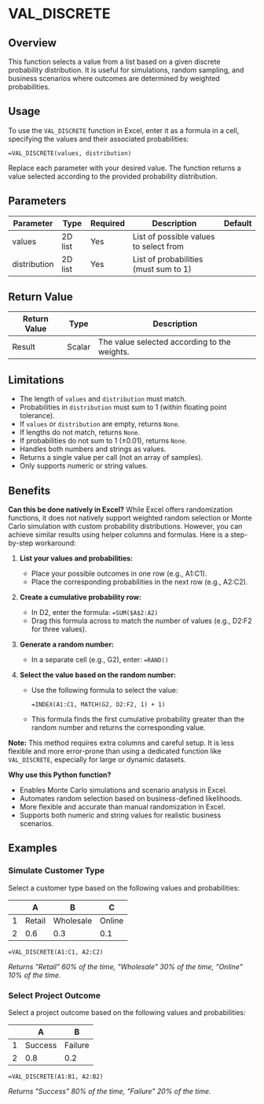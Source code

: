 <!-- filepath: c:\Users\brent\Code\python\examples\text\val_discrete\val_discrete.md -->
# VAL_DISCRETE

## Overview

This function selects a value from a list based on a given discrete probability distribution. It is useful for simulations, random sampling, and business scenarios where outcomes are determined by weighted probabilities.

## Usage
To use the `VAL_DISCRETE` function in Excel, enter it as a formula in a cell, specifying the values and their associated probabilities:

```excel
=VAL_DISCRETE(values, distribution)
```
Replace each parameter with your desired value. The function returns a value selected according to the provided probability distribution.

## Parameters
| Parameter     | Type     | Required | Description                                              | Default |
|--------------|----------|----------|----------------------------------------------------------|---------|
| values       | 2D list  | Yes      | List of possible values to select from                   |         |
| distribution | 2D list  | Yes      | List of probabilities (must sum to 1)                    |         |

## Return Value
| Return Value | Type   | Description                                 |
|--------------|--------|---------------------------------------------|
| Result       | Scalar | The value selected according to the weights. |

## Limitations
- The length of `values` and `distribution` must match.
- Probabilities in `distribution` must sum to 1 (within floating point tolerance).
- If `values` or `distribution` are empty, returns `None`.
- If lengths do not match, returns `None`.
- If probabilities do not sum to 1 (±0.01), returns `None`.
- Handles both numbers and strings as values.
- Returns a single value per call (not an array of samples).
- Only supports numeric or string values.

## Benefits
**Can this be done natively in Excel?**
While Excel offers randomization functions, it does not natively support weighted random selection or Monte Carlo simulation with custom probability distributions. However, you can achieve similar results using helper columns and formulas. Here is a step-by-step workaround:

1. **List your values and probabilities:**
   - Place your possible outcomes in one row (e.g., A1:C1).
   - Place the corresponding probabilities in the next row (e.g., A2:C2).

2. **Create a cumulative probability row:**
   - In D2, enter the formula: `=SUM($A$2:A2)`
   - Drag this formula across to match the number of values (e.g., D2:F2 for three values).

3. **Generate a random number:**
   - In a separate cell (e.g., G2), enter: `=RAND()`

4. **Select the value based on the random number:**
   - Use the following formula to select the value:
     ```excel
     =INDEX(A1:C1, MATCH(G2, D2:F2, 1) + 1)
     ```
   - This formula finds the first cumulative probability greater than the random number and returns the corresponding value.

**Note:** This method requires extra columns and careful setup. It is less flexible and more error-prone than using a dedicated function like `VAL_DISCRETE`, especially for large or dynamic datasets.

**Why use this Python function?**
- Enables Monte Carlo simulations and scenario analysis in Excel.
- Automates random selection based on business-defined likelihoods.
- More flexible and accurate than manual randomization in Excel.
- Supports both numeric and string values for realistic business scenarios.

## Examples

### Simulate Customer Type
Select a customer type based on the following values and probabilities:

|   | A      | B         | C      |
|---|--------|-----------|--------|
| 1 | Retail | Wholesale | Online |
| 2 | 0.6    | 0.3       | 0.1    |

```excel
=VAL_DISCRETE(A1:C1, A2:C2)
```
*Returns "Retail" 60% of the time, "Wholesale" 30% of the time, "Online" 10% of the time.*

### Select Project Outcome
Select a project outcome based on the following values and probabilities:

|   | A        | B        |
|---|----------|----------|
| 1 | Success  | Failure  |
| 2 | 0.8      | 0.2      |

```excel
=VAL_DISCRETE(A1:B1, A2:B2)
```
*Returns "Success" 80% of the time, "Failure" 20% of the time.*
